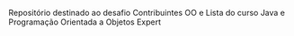 Repositório destinado ao desafio Contribuintes OO e Lista do curso Java e Programação Orientada a Objetos Expert
